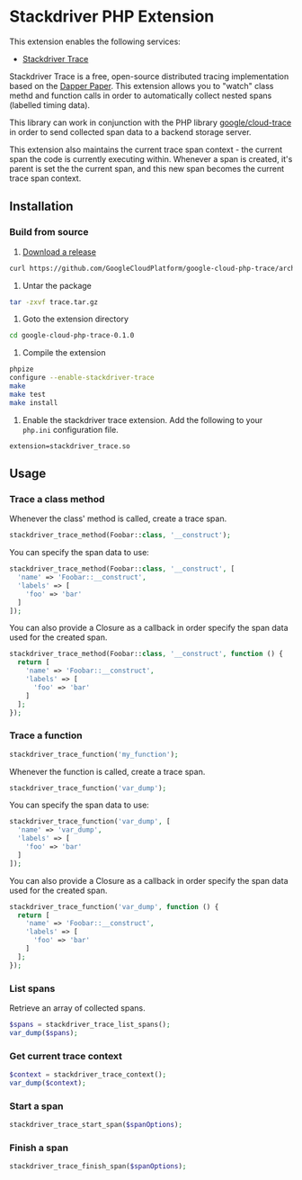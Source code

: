# Stackdriver PHP Extension

This extension enables the following services:

* [Stackdriver Trace](https://cloud.google.com/trace/)

Stackdriver Trace is a free, open-source distributed tracing implementation
based on the [Dapper Paper](https://research.google.com/pubs/pub36356.html).
This extension allows you to "watch" class methd and function calls in order to
automatically collect nested spans (labelled timing data).

This library can work in conjunction with the PHP library
[google/cloud-trace](https://packagist.org/packages/google/cloud-trace) in order
to send collected span data to a backend storage server.

This extension also maintains the current trace span context - the current span
the code is currently executing within. Whenever a span is created, it's parent
is set the the current span, and this new span becomes the current trace span
context.

## Installation

### Build from source

1. [Download a release](https://github.com/GoogleCloudPlatform/google-cloud-php-trace/releases)

```bash
curl https://github.com/GoogleCloudPlatform/google-cloud-php-trace/archive/v0.1.0.tar.gz -o trace.tar.gz
```

1. Untar the package

```bash
tar -zxvf trace.tar.gz
```

1. Goto the extension directory

```bash
cd google-cloud-php-trace-0.1.0
```

1. Compile the extension

```bash
phpize
configure --enable-stackdriver-trace
make
make test
make install
```

1. Enable the stackdriver trace extension. Add the following to your `php.ini` configuration file.

```
extension=stackdriver_trace.so
```

## Usage

### Trace a class method

Whenever the class' method is called, create a trace span.

```php
stackdriver_trace_method(Foobar::class, '__construct');
```

You can specify the span data to use:

```php
stackdriver_trace_method(Foobar::class, '__construct', [
  'name' => 'Foobar::__construct',
  'labels' => [
    'foo' => 'bar'
  ]
]);
```

You can also provide a Closure as a callback in order specify the span data used
for the created span.

```php
stackdriver_trace_method(Foobar::class, '__construct', function () {
  return [
    'name' => 'Foobar::__construct',
    'labels' => [
      'foo' => 'bar'
    ]
  ];
});
```

### Trace a function

```php
stackdriver_trace_function('my_function');
```

Whenever the function is called, create a trace span.

```php
stackdriver_trace_function('var_dump');
```

You can specify the span data to use:

```php
stackdriver_trace_function('var_dump', [
  'name' => 'var_dump',
  'labels' => [
    'foo' => 'bar'
  ]
]);
```

You can also provide a Closure as a callback in order specify the span data used
for the created span.

```php
stackdriver_trace_function('var_dump', function () {
  return [
    'name' => 'Foobar::__construct',
    'labels' => [
      'foo' => 'bar'
    ]
  ];
});
```

### List spans

Retrieve an array of collected spans.

```php
$spans = stackdriver_trace_list_spans();
var_dump($spans);
```

### Get current trace context

```php
$context = stackdriver_trace_context();
var_dump($context);
```

### Start a span

```php
stackdriver_trace_start_span($spanOptions);
```

### Finish a span

```php
stackdriver_trace_finish_span($spanOptions);
```
